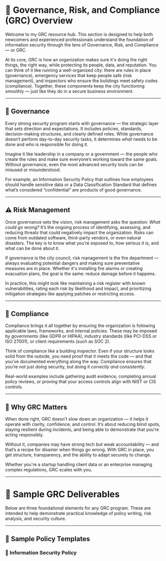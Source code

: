 # 📘 Governance, Risk, and Compliance (GRC) Overview

Welcome to my GRC resource hub. This section is designed to help both newcomers and experienced professionals understand the foundation of information security through the lens of Governance, Risk, and Compliance — or GRC.

At its core, GRC is how an organization makes sure it's doing the right things, the right way, while protecting its people, data, and reputation. You can think of it like running a well-organized city: there are rules in place (governance), emergency services that keep people safe (risk management), and inspectors who ensure the buildings meet safety codes (compliance). Together, these components keep the city functioning smoothly — just like they do in a secure business environment.

---

## 🧭 Governance

Every strong security program starts with governance — the strategic layer that sets direction and expectations. It includes policies, standards, decision-making structures, and clearly defined roles. While governance doesn’t perform day-to-day security tasks, it determines *what* needs to be done and *who* is responsible for doing it.

Imagine it like leadership in a company or a government — the people who create the rules and make sure everyone’s working toward the same goals. Without governance, even the most advanced security tools can be misused or misunderstood.

For example, an Information Security Policy that outlines how employees should handle sensitive data or a Data Classification Standard that defines what’s considered “confidential” are products of good governance.

---

## ⚠️ Risk Management

Once governance sets the vision, risk management asks the question: *What could go wrong?* It’s the ongoing process of identifying, assessing, and reducing threats that could negatively impact the organization. Risks can come from outdated software, third-party vendors, or even natural disasters. The key is to know what you’re exposed to, how serious it is, and what can be done about it.

If governance is the city council, risk management is the fire department — always evaluating potential dangers and making sure preventative measures are in place. Whether it's installing fire alarms or creating evacuation plans, the goal is the same: reduce damage before it happens.

In practice, this might look like maintaining a risk register with known vulnerabilities, rating each risk by likelihood and impact, and prioritizing mitigation strategies like applying patches or restricting access.

---

## 🧾 Compliance

Compliance brings it all together by ensuring the organization is following applicable laws, frameworks, and internal policies. These may be imposed by governments (like GDPR or HIPAA), industry standards (like PCI-DSS or ISO 27001), or client requirements (such as SOC 2).

Think of compliance like a building inspector. Even if your structure looks solid from the outside, you need proof that it meets the code — and that you’ve documented everything along the way. Compliance ensures that you’re not just *doing* security, but doing it *correctly and consistently*.

Real-world examples include gathering audit evidence, completing annual policy reviews, or proving that your access controls align with NIST or CIS controls.

---

## 🧩 Why GRC Matters

When done right, GRC doesn't slow down an organization — it helps it operate with clarity, confidence, and control. It’s about reducing blind spots, staying resilient during incidents, and being able to demonstrate that you’re acting responsibly.

Without it, companies may have strong tech but weak accountability — and that’s a recipe for disaster when things go wrong. With GRC in place, you get structure, transparency, and the ability to adapt securely to change.

Whether you're a startup handling client data or an enterprise managing complex regulations, GRC scales with you.

---

# 📂 Sample GRC Deliverables

Below are three foundational elements for any GRC program. These are intended to help demonstrate practical knowledge of policy writing, risk analysis, and security culture.

---

## 📄 Sample Policy Templates

### 🔐 Information Security Policy

